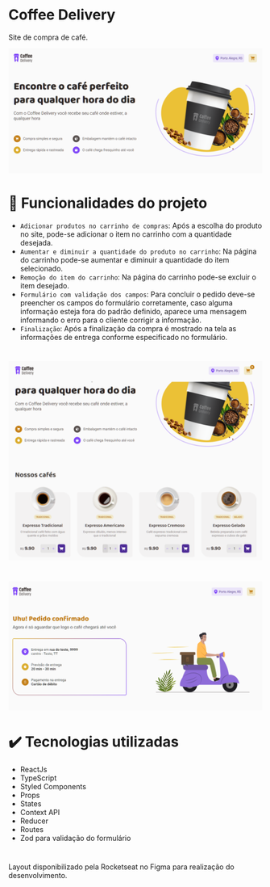 # Coffee Delivery

Site de compra de café.

![Página inicial do projeto](https://github.com/anamandello/Desafio-coffee-delivery/blob/main/public/ImagesReadme/CoffeeDelivery01.PNG)

# :hammer: Funcionalidades do projeto

- `Adicionar produtos no carrinho de compras`: Após a escolha do produto no site, pode-se adicionar o item no carrinho com a quantidade desejada.
- `Aumentar e diminuir a quantidade do produto no carrinho`: Na página do carrinho pode-se aumentar e diminuir a quantidade do item selecionado.
- `Remoção do item do carrinho`: Na página do carrinho pode-se excluir o item desejado.
- `Formulário com validação dos campos`: Para concluir o pedido deve-se preencher os campos do formulário corretamente, caso alguma informação esteja fora do padrão definido, aparece uma mensagem informando o erro para o cliente corrigir a informação.
- `Finalização`: Após a finalização da compra é mostrado na tela as informações de entrega conforme especificado no formulário.

# 
![Página inicial do projeto](https://github.com/anamandello/Desafio-coffee-delivery/blob/main/public/ImagesReadme/CoffeeDelivery02.PNG)

#

#
![Página inicial do projeto](https://github.com/anamandello/Desafio-coffee-delivery/blob/main/public/ImagesReadme/CoffeeDelivery04.PNG)

# :heavy_check_mark: Tecnologias utilizadas
<ul>
  <li>ReactJs</li>
  <li>TypeScript</li>
  <li>Styled Components</li>
  <li>Props</li>
  <li>States</li>
  <li>Context API</li>
  <li>Reducer</li>
  <li>Routes</li>
  <li>Zod para validação do formulário</li>
</ul>

# 
Layout disponibilizado pela Rocketseat no Figma para realização do desenvolvimento.
